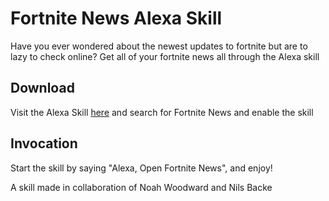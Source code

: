 # Fortnite News Alexa Skill 
Have you ever wondered about the newest updates to fortnite but are to lazy to check online? Get all of your fortnite news all through the Alexa skill 

## Download
Visit the Alexa Skill [here](https://www.amazon.com/b?ie=UTF8&node=13727921011) and search for Fortnite News and enable the skill 

## Invocation 
Start the skill by saying "Alexa, Open Fortnite News", and enjoy!

A skill made in collaboration of Noah Woodward and Nils Backe
